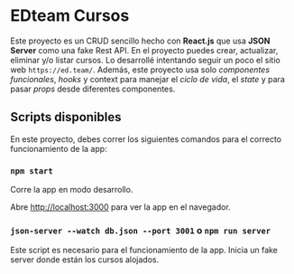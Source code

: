 # EDteam Cursos

  

Este proyecto es un CRUD sencillo hecho con **React.js** que usa **JSON Server** como una fake Rest API.
En el proyecto puedes crear, actualizar, eliminar y/o listar cursos. Lo desarrollé intentando seguir un poco el sitio web `https://ed.team/`.
Además, este proyecto usa solo *componentes funcionales*, *hooks* y context para manejar el *ciclo de vida*, el *state* y para pasar *props* desde diferentes componentes.

  

## Scripts disponibles

  

En este proyecto, debes correr los siguientes comandos para el correcto funcionamiento de la app:

  

### `npm start`

  

Corre la app en modo desarrollo.

Abre [http://localhost:3000](http://localhost:3000) para ver la app en el navegador.

  

### `json-server --watch db.json --port 3001` o `npm run server`

  

Este script es necesario para el funcionamiento de la app. Inicia un fake server donde están los cursos alojados.